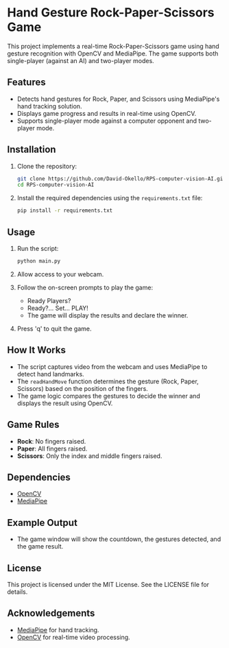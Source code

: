 # Hand Gesture Rock-Paper-Scissors Game

This project implements a real-time Rock-Paper-Scissors game using hand gesture recognition with OpenCV and MediaPipe. The game supports both single-player (against an AI) and two-player modes.

## Features
- Detects hand gestures for Rock, Paper, and Scissors using MediaPipe's hand tracking solution.
- Displays game progress and results in real-time using OpenCV.
- Supports single-player mode against a computer opponent and two-player mode.

## Installation

1. Clone the repository:
   ```bash
   git clone https://github.com/David-Okello/RPS-computer-vision-AI.git
   cd RPS-computer-vision-AI
   ```

2. Install the required dependencies using the `requirements.txt` file:
   ```bash
   pip install -r requirements.txt
   ```

## Usage

1. Run the script:
   ```bash
   python main.py
   ```

2. Allow access to your webcam.

3. Follow the on-screen prompts to play the game:
   - Ready Players?
   - Ready?... Set... PLAY!
   - The game will display the results and declare the winner.

4. Press 'q' to quit the game.

## How It Works

- The script captures video from the webcam and uses MediaPipe to detect hand landmarks.
- The `readHandMove` function determines the gesture (Rock, Paper, Scissors) based on the position of the fingers.
- The game logic compares the gestures to decide the winner and displays the result using OpenCV.

## Game Rules

- **Rock**: No fingers raised.
- **Paper**: All fingers raised.
- **Scissors**: Only the index and middle fingers raised.

## Dependencies
- [OpenCV](https://opencv.org/)
- [MediaPipe](https://mediapipe.dev/)

## Example Output

- The game window will show the countdown, the gestures detected, and the game result.

## License

This project is licensed under the MIT License. See the LICENSE file for details.

## Acknowledgements
- [MediaPipe](https://mediapipe.dev/) for hand tracking.
- [OpenCV](https://opencv.org/) for real-time video processing.
